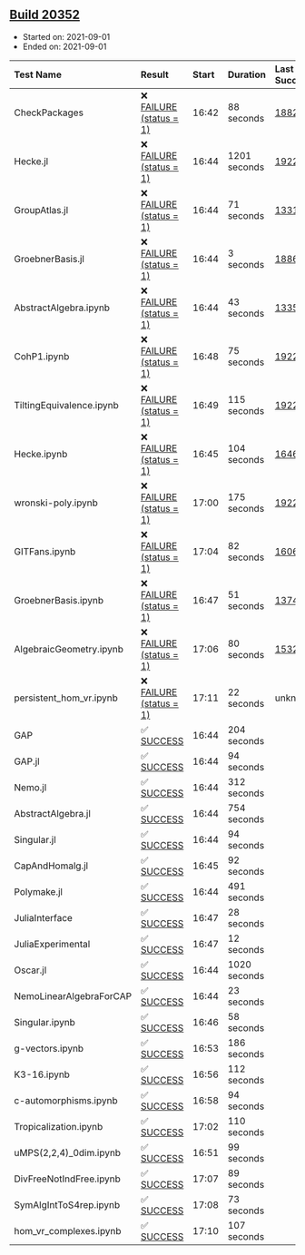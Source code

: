 ## [Build 20352](https://oscarci.mathematik.uni-kl.de/job/oscar/20352/)

* Started on: 2021-09-01
* Ended on: 2021-09-01

| Test Name    | Result | Start | Duration | Last Success | First Failure |
|:-------------|:-------|:------|:---------|:-------------|:--------------|
| CheckPackages | ❌ [FAILURE (status = 1)](https://oscarci.mathematik.uni-kl.de/job/oscar/20352/artifact/logs/build-20352/CheckPackages.log) | 16:42 | 88 seconds | [18822](https://oscarci.mathematik.uni-kl.de/job/oscar/18822/) | [18823](https://oscarci.mathematik.uni-kl.de/job/oscar/18823/) |
| Hecke.jl | ❌ [FAILURE (status = 1)](https://oscarci.mathematik.uni-kl.de/job/oscar/20352/artifact/logs/build-20352/Hecke.jl.log) | 16:44 | 1201 seconds | [19222](https://oscarci.mathematik.uni-kl.de/job/oscar/19222/) | [20152](https://oscarci.mathematik.uni-kl.de/job/oscar/20152/) |
| GroupAtlas.jl | ❌ [FAILURE (status = 1)](https://oscarci.mathematik.uni-kl.de/job/oscar/20352/artifact/logs/build-20352/GroupAtlas.jl.log) | 16:44 | 71 seconds | [13311](https://oscarci.mathematik.uni-kl.de/job/oscar/13311/) | [13312](https://oscarci.mathematik.uni-kl.de/job/oscar/13312/) |
| GroebnerBasis.jl | ❌ [FAILURE (status = 1)](https://oscarci.mathematik.uni-kl.de/job/oscar/20352/artifact/logs/build-20352/GroebnerBasis.jl.log) | 16:44 | 3 seconds | [18864](https://oscarci.mathematik.uni-kl.de/job/oscar/18864/) | [18865](https://oscarci.mathematik.uni-kl.de/job/oscar/18865/) |
| AbstractAlgebra.ipynb | ❌ [FAILURE (status = 1)](https://oscarci.mathematik.uni-kl.de/job/oscar/20352/artifact/logs/build-20352/AbstractAlgebra.ipynb.log) | 16:44 | 43 seconds | [13355](https://oscarci.mathematik.uni-kl.de/job/oscar/13355/) | [13356](https://oscarci.mathematik.uni-kl.de/job/oscar/13356/) |
| CohP1.ipynb | ❌ [FAILURE (status = 1)](https://oscarci.mathematik.uni-kl.de/job/oscar/20352/artifact/logs/build-20352/CohP1.ipynb.log) | 16:48 | 75 seconds | [19222](https://oscarci.mathematik.uni-kl.de/job/oscar/19222/) | [20152](https://oscarci.mathematik.uni-kl.de/job/oscar/20152/) |
| TiltingEquivalence.ipynb | ❌ [FAILURE (status = 1)](https://oscarci.mathematik.uni-kl.de/job/oscar/20352/artifact/logs/build-20352/TiltingEquivalence.ipynb.log) | 16:49 | 115 seconds | [19222](https://oscarci.mathematik.uni-kl.de/job/oscar/19222/) | [20152](https://oscarci.mathematik.uni-kl.de/job/oscar/20152/) |
| Hecke.ipynb | ❌ [FAILURE (status = 1)](https://oscarci.mathematik.uni-kl.de/job/oscar/20352/artifact/logs/build-20352/Hecke.ipynb.log) | 16:45 | 104 seconds | [16463](https://oscarci.mathematik.uni-kl.de/job/oscar/16463/) | [16464](https://oscarci.mathematik.uni-kl.de/job/oscar/16464/) |
| wronski-poly.ipynb | ❌ [FAILURE (status = 1)](https://oscarci.mathematik.uni-kl.de/job/oscar/20352/artifact/logs/build-20352/wronski-poly.ipynb.log) | 17:00 | 175 seconds | [19222](https://oscarci.mathematik.uni-kl.de/job/oscar/19222/) | [20152](https://oscarci.mathematik.uni-kl.de/job/oscar/20152/) |
| GITFans.ipynb | ❌ [FAILURE (status = 1)](https://oscarci.mathematik.uni-kl.de/job/oscar/20352/artifact/logs/build-20352/GITFans.ipynb.log) | 17:04 | 82 seconds | [16068](https://oscarci.mathematik.uni-kl.de/job/oscar/16068/) | [16069](https://oscarci.mathematik.uni-kl.de/job/oscar/16069/) |
| GroebnerBasis.ipynb | ❌ [FAILURE (status = 1)](https://oscarci.mathematik.uni-kl.de/job/oscar/20352/artifact/logs/build-20352/GroebnerBasis.ipynb.log) | 16:47 | 51 seconds | [13748](https://oscarci.mathematik.uni-kl.de/job/oscar/13748/) | [13749](https://oscarci.mathematik.uni-kl.de/job/oscar/13749/) |
| AlgebraicGeometry.ipynb | ❌ [FAILURE (status = 1)](https://oscarci.mathematik.uni-kl.de/job/oscar/20352/artifact/logs/build-20352/AlgebraicGeometry.ipynb.log) | 17:06 | 80 seconds | [15322](https://oscarci.mathematik.uni-kl.de/job/oscar/15322/) | [15323](https://oscarci.mathematik.uni-kl.de/job/oscar/15323/) |
| persistent_hom_vr.ipynb | ❌ [FAILURE (status = 1)](https://oscarci.mathematik.uni-kl.de/job/oscar/20352/artifact/logs/build-20352/persistent_hom_vr.ipynb.log) | 17:11 | 22 seconds | unknown | unknown |
| GAP | ✅ [SUCCESS](https://oscarci.mathematik.uni-kl.de/job/oscar/20352/artifact/logs/build-20352/GAP.log) | 16:44 | 204 seconds |  |  |
| GAP.jl | ✅ [SUCCESS](https://oscarci.mathematik.uni-kl.de/job/oscar/20352/artifact/logs/build-20352/GAP.jl.log) | 16:44 | 94 seconds |  |  |
| Nemo.jl | ✅ [SUCCESS](https://oscarci.mathematik.uni-kl.de/job/oscar/20352/artifact/logs/build-20352/Nemo.jl.log) | 16:44 | 312 seconds |  |  |
| AbstractAlgebra.jl | ✅ [SUCCESS](https://oscarci.mathematik.uni-kl.de/job/oscar/20352/artifact/logs/build-20352/AbstractAlgebra.jl.log) | 16:44 | 754 seconds |  |  |
| Singular.jl | ✅ [SUCCESS](https://oscarci.mathematik.uni-kl.de/job/oscar/20352/artifact/logs/build-20352/Singular.jl.log) | 16:44 | 94 seconds |  |  |
| CapAndHomalg.jl | ✅ [SUCCESS](https://oscarci.mathematik.uni-kl.de/job/oscar/20352/artifact/logs/build-20352/CapAndHomalg.jl.log) | 16:45 | 92 seconds |  |  |
| Polymake.jl | ✅ [SUCCESS](https://oscarci.mathematik.uni-kl.de/job/oscar/20352/artifact/logs/build-20352/Polymake.jl.log) | 16:44 | 491 seconds |  |  |
| JuliaInterface | ✅ [SUCCESS](https://oscarci.mathematik.uni-kl.de/job/oscar/20352/artifact/logs/build-20352/JuliaInterface.log) | 16:47 | 28 seconds |  |  |
| JuliaExperimental | ✅ [SUCCESS](https://oscarci.mathematik.uni-kl.de/job/oscar/20352/artifact/logs/build-20352/JuliaExperimental.log) | 16:47 | 12 seconds |  |  |
| Oscar.jl | ✅ [SUCCESS](https://oscarci.mathematik.uni-kl.de/job/oscar/20352/artifact/logs/build-20352/Oscar.jl.log) | 16:44 | 1020 seconds |  |  |
| NemoLinearAlgebraForCAP | ✅ [SUCCESS](https://oscarci.mathematik.uni-kl.de/job/oscar/20352/artifact/logs/build-20352/NemoLinearAlgebraForCAP.log) | 16:44 | 23 seconds |  |  |
| Singular.ipynb | ✅ [SUCCESS](https://oscarci.mathematik.uni-kl.de/job/oscar/20352/artifact/logs/build-20352/Singular.ipynb.log) | 16:46 | 58 seconds |  |  |
| g-vectors.ipynb | ✅ [SUCCESS](https://oscarci.mathematik.uni-kl.de/job/oscar/20352/artifact/logs/build-20352/g-vectors.ipynb.log) | 16:53 | 186 seconds |  |  |
| K3-16.ipynb | ✅ [SUCCESS](https://oscarci.mathematik.uni-kl.de/job/oscar/20352/artifact/logs/build-20352/K3-16.ipynb.log) | 16:56 | 112 seconds |  |  |
| c-automorphisms.ipynb | ✅ [SUCCESS](https://oscarci.mathematik.uni-kl.de/job/oscar/20352/artifact/logs/build-20352/c-automorphisms.ipynb.log) | 16:58 | 94 seconds |  |  |
| Tropicalization.ipynb | ✅ [SUCCESS](https://oscarci.mathematik.uni-kl.de/job/oscar/20352/artifact/logs/build-20352/Tropicalization.ipynb.log) | 17:02 | 110 seconds |  |  |
| uMPS(2,2,4)_0dim.ipynb | ✅ [SUCCESS](https://oscarci.mathematik.uni-kl.de/job/oscar/20352/artifact/logs/build-20352/uMPS-2-2-4-_0dim.ipynb.log) | 16:51 | 99 seconds |  |  |
| DivFreeNotIndFree.ipynb | ✅ [SUCCESS](https://oscarci.mathematik.uni-kl.de/job/oscar/20352/artifact/logs/build-20352/DivFreeNotIndFree.ipynb.log) | 17:07 | 89 seconds |  |  |
| SymAlgIntToS4rep.ipynb | ✅ [SUCCESS](https://oscarci.mathematik.uni-kl.de/job/oscar/20352/artifact/logs/build-20352/SymAlgIntToS4rep.ipynb.log) | 17:08 | 73 seconds |  |  |
| hom_vr_complexes.ipynb | ✅ [SUCCESS](https://oscarci.mathematik.uni-kl.de/job/oscar/20352/artifact/logs/build-20352/hom_vr_complexes.ipynb.log) | 17:10 | 107 seconds |  |  |
